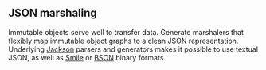 JSON marshaling
---------------
Immutable objects serve well to transfer data. Generate marshalers that flexibly map immutable object graphs to a clean JSON representation.
Underlying [Jackson](http://wiki.fasterxml.com/JacksonHome)
parsers and generators makes it possible to use textual JSON,
as well as [Smile](http://wiki.fasterxml.com/SmileFormatSpec)
or [BSON](http://www.michel-kraemer.com/binary-json-with-bson4jackson) binary formats
